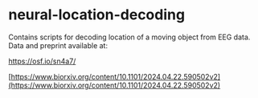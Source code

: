 # neural-location-decoding
Contains scripts for decoding location of a moving object from EEG data. Data and preprint available at: 

https://osf.io/sn4a7/

[https://www.biorxiv.org/content/10.1101/2024.04.22.590502v2](https://www.biorxiv.org/content/10.1101/2024.04.22.590502v2)
